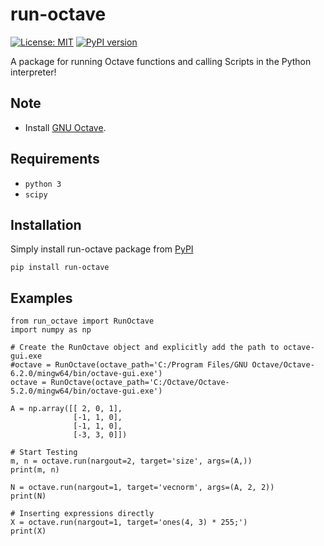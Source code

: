 # run-octave

[![License: MIT](https://img.shields.io/badge/License-MIT-yellow.svg)](https://github.com/ferreirad08/run-octave/blob/main/LICENSE)
[![PyPI version](https://badge.fury.io/py/keras-video-generators.svg)](https://pypi.org/project/run-octave/)

A package for running Octave functions and calling Scripts in the Python interpreter!

## Note
* Install [GNU Octave](https://www.gnu.org/software/octave/index).

## Requirements
* `python 3`
* `scipy`

## Installation

Simply install run-octave package from [PyPI](https://pypi.org/project/run-octave/)

    pip install run-octave

## Examples
        
    from run_octave import RunOctave
    import numpy as np

    # Create the RunOctave object and explicitly add the path to octave-gui.exe
    #octave = RunOctave(octave_path='C:/Program Files/GNU Octave/Octave-6.2.0/mingw64/bin/octave-gui.exe')
    octave = RunOctave(octave_path='C:/Octave/Octave-5.2.0/mingw64/bin/octave-gui.exe')

    A = np.array([[ 2, 0, 1],
                  [-1, 1, 0],
                  [-1, 1, 0],
                  [-3, 3, 0]])

    # Start Testing
    m, n = octave.run(nargout=2, target='size', args=(A,))
    print(m, n)

    N = octave.run(nargout=1, target='vecnorm', args=(A, 2, 2))
    print(N)

    # Inserting expressions directly
    X = octave.run(nargout=1, target='ones(4, 3) * 255;')
    print(X)
